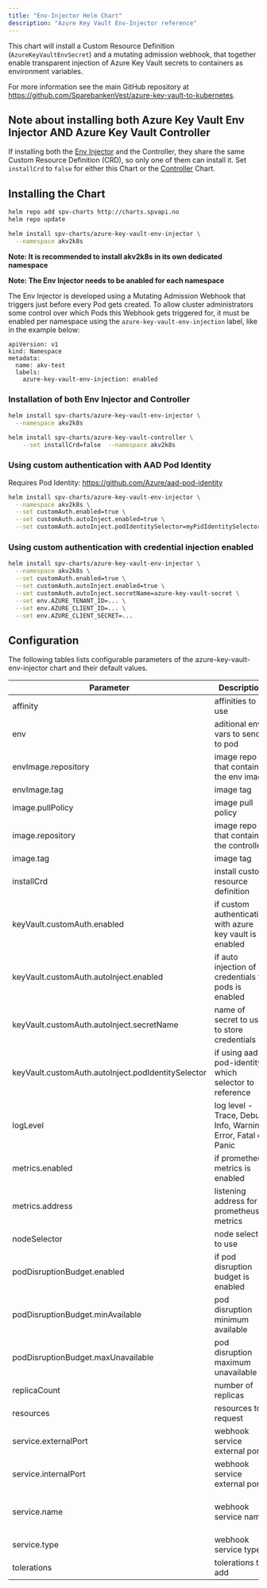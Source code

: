 ```yaml
---
title: "Env-Injector Helm Chart"
description: "Azure Key Vault Env-Injector reference"
---
```


This chart will install a Custom Resource Definition (`AzureKeyVaultEnvSecret`) and a mutating admission webhook, that together enable transparent injection of Azure Key Vault secrets to containers as environment variables.

For more information see the main GitHub repository at https://github.com/SparebankenVest/azure-key-vault-to-kubernetes.

## Note about installing both Azure Key Vault Env Injector AND Azure Key Vault Controller

If installing both the [Env Injector](../azure-key-vault-env-injector) and the Controller, they share the same Custom Resource Definition (CRD), so only one of them can install it. Set `installCrd` to `false` for either this Chart or the [Controller](../azure-key-vault-controller) Chart. 

## Installing the Chart

```bash
helm repo add spv-charts http://charts.spvapi.no
helm repo update
```

```bash
helm install spv-charts/azure-key-vault-env-injector \
  --namespace akv2k8s
```

**Note: It is recommended to install akv2k8s in its own dedicated namespace** 

**Note: The Env Injector needs to be anabled for each namespace**

The Env Injector is developed using a Mutating Admission Webhook that triggers just before every Pod gets created. To allow cluster administrators some control over which Pods this Webhook gets triggered for, it must be enabled per namespace using the `azure-key-vault-env-injection` label, like in the example below:

```
apiVersion: v1
kind: Namespace
metadata:
  name: akv-test
  labels:
    azure-key-vault-env-injection: enabled
```

### Installation of both Env Injector and Controller
```bash
helm install spv-charts/azure-key-vault-env-injector \
  --namespace akv2k8s

helm install spv-charts/azure-key-vault-controller \
    --set installCrd=false  --namespace akv2k8s
```

### Using custom authentication with AAD Pod Identity

Requires Pod Identity: https://github.com/Azure/aad-pod-identity

```bash
helm install spv-charts/azure-key-vault-env-injector \
  --namespace akv2k8s \
  --set customAuth.enabled=true \
  --set customAuth.autoInject.enabled=true \
  --set customAuth.autoInject.podIdentitySelector=myPidIdentitySelector \
```

### Using custom authentication with credential injection enabled

```bash
helm install spv-charts/azure-key-vault-env-injector \
  --namespace akv2k8s \
  --set customAuth.enabled=true \
  --set customAuth.autoInject.enabled=true \
  --set customAuth.autoInject.secretName=azure-key-vault-secret \
  --set env.AZURE_TENANT_ID=... \
  --set env.AZURE_CLIENT_ID=... \
  --set env.AZURE_CLIENT_SECRET=...
```

## Configuration

The following tables lists configurable parameters of the azure-key-vault-env-injector chart and their default values.

|               Parameter                 |                Description                  |                  Default                 |
| --------------------------------------- | ------------------------------------------- | -----------------------------------------|
|affinity                                 |affinities to use                            |{}                                        |
|env                                      |aditional env vars to send to pod            |{}                                        |
|envImage.repository                      |image repo that contains the env image       |spvest/azure-keyvault-env                 |
|envImage.tag                             |image tag                                    |1.0.0                                    |
|image.pullPolicy                         |image pull policy                            |IfNotPresent                              |
|image.repository                         |image repo that contains the controller      |spvest/azure-keyvault-webhook             |
|image.tag                                |image tag                                    |0.0.0                                    |
|installCrd                               |install custom resource definition           |true                                      |
|keyVault.customAuth.enabled                       |if custom authentication with azure key vault is enabled |false                         |
|keyVault.customAuth.autoInject.enabled            |if auto injection of credentials to pods is enabled|false                               |
|keyVault.customAuth.autoInject.secretName         |name of secret to use to store credentials   |akv2k8s-akv-credentials                   |
|keyVault.customAuth.autoInject.podIdentitySelector|if using aad-pod-identity, which selector to reference|{}                               |
|logLevel                                 |log level - Trace, Debug, Info, Warning, Error, Fatal or Panic | Info                   |
|metrics.enabled                          |if prometheus metrics is enabled             |false                                     |
|metrics.address                          |listening address for prometheus metrics     |':80'                                     |
|nodeSelector                             |node selector to use                         |{}                                        |
|podDisruptionBudget.enabled              |if pod disruption budget is enabled          |true                                      |
|podDisruptionBudget.minAvailable         |pod disruption minimum available             |1                                         |
|podDisruptionBudget.maxUnavailable       |pod disruption maximum unavailable           |nil                                       |
|replicaCount                             |number of replicas                           |1                                         |
|resources                                |resources to request                         |{}                                        |
|service.externalPort                     |webhook service external port                |443                                       |
|service.internalPort                     |webhook service external port                |443                                       |
|service.name                             |webhook service name                         |azure-keyvault-secrets-webhook            |
|service.type                             |webhook service type                         |ClusterIP                                 |
|tolerations                              |tolerations to add                           |[]                                        |
